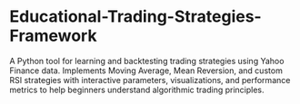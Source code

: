 # Educational-Trading-Strategies-Framework
A Python tool for learning and backtesting trading strategies using Yahoo Finance data. Implements Moving Average, Mean Reversion, and custom RSI strategies with interactive parameters, visualizations, and performance metrics to help beginners understand algorithmic trading principles.

